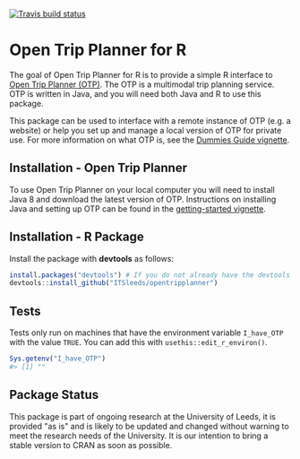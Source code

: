 
[![Travis build status](https://travis-ci.org/ITSLeeds/opentripplanner.svg?branch=master)](https://travis-ci.org/ITSLeeds/opentripplanner)

<!-- README.md is generated from README.Rmd. Please edit that file -->
Open Trip Planner for R
=======================

The goal of Open Trip Planner for R is to provide a simple R interface to [Open Trip Planner (OTP)](https://www.opentripplanner.org/). The OTP is a multimodal trip planning service. OTP is written in Java, and you will need both Java and R to use this package.

This package can be used to interface with a remote instance of OTP (e.g. a website) or help you set up and manage a local version of OTP for private use. For more information on what OTP is, see the [Dummies Guide vignette](https://github.com/ITSLeeds/opentripplanner/blob/master/vignettes/dummies_guide.Rmd).

Installation - Open Trip Planner
--------------------------------

To use Open Trip Planner on your local computer you will need to install Java 8 and download the latest version of OTP. Instructions on installing Java and setting up OTP can be found in the [getting-started vignette](https://github.com/ITSLeeds/opentripplanner/blob/master/vignettes/getting_started.Rmd).

Installation - R Package
------------------------

Install the package with **devtools** as follows:

``` r
install.packages("devtools") # If you do not already have the devtools package
devtools::install_github("ITSleeds/opentripplanner")
```

Tests
-----

Tests only run on machines that have the environment variable `I_have_OTP` with the value `TRUE`. You can add this with `usethis::edit_r_environ()`.

``` r
Sys.getenv("I_have_OTP")
#> [1] ""
```

Package Status
--------------

This package is part of ongoing research at the University of Leeds, it is provided "as is" and is likely to be updated and changed without warning to meet the research needs of the University. It is our intention to bring a stable version to CRAN as soon as possible.
